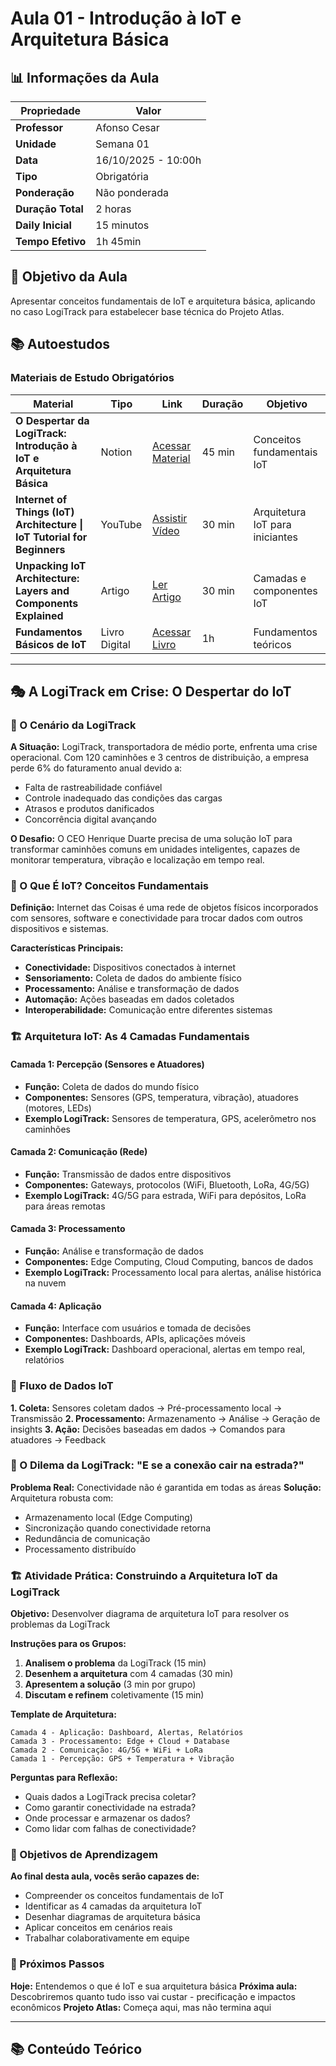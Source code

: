 # Aula 01 - Introdução à IoT e Arquitetura Básica

## 📊 Informações da Aula

| **Propriedade** | **Valor** |
|-----------------|-----------|
| **Professor** | Afonso Cesar |
| **Unidade** | Semana 01 |
| **Data** | 16/10/2025 - 10:00h |
| **Tipo** | Obrigatória |
| **Ponderação** | Não ponderada |
| **Duração Total** | 2 horas |
| **Daily Inicial** | 15 minutos |
| **Tempo Efetivo** | 1h 45min |

## 🎯 Objetivo da Aula
Apresentar conceitos fundamentais de IoT e arquitetura básica, aplicando no caso LogiTrack para estabelecer base técnica do Projeto Atlas.

## 📚 Autoestudos

### Materiais de Estudo Obrigatórios

| **Material** | **Tipo** | **Link** | **Duração** | **Objetivo** |
|---------------|----------|----------|-------------|--------------|
| **O Despertar da LogiTrack: Introdução à IoT e Arquitetura Básica** | Notion | [Acessar Material](https://cobalt-blarney-8b3.notion.site/O-Despertar-da-LogiTrack-Introdu-o-IoT-e-Arquitetura-B-sica-285256ceaea7801ea9cad5cf8102eb15) | 45 min | Conceitos fundamentais IoT |
| **Internet of Things (IoT) Architecture \| IoT Tutorial for Beginners** | YouTube | [Assistir Vídeo](https://www.youtube.com/watch?v=FRxRT0DjE7A) | 30 min | Arquitetura IoT para iniciantes |
| **Unpacking IoT Architecture: Layers and Components Explained** | Artigo | [Ler Artigo](https://deviceauthority.com/unpacking-iot-architecture-layers-and-components-explained/) | 30 min | Camadas e componentes IoT |
| **Fundamentos Básicos de IoT** | Livro Digital | [Acessar Livro](https://integrada.minhabiblioteca.com.br/reader/books/9786556901947/pageid/28) | 1h | Fundamentos teóricos |

---

## 🎭 A LogiTrack em Crise: O Despertar do IoT

### 📖 O Cenário da LogiTrack

**A Situação:** LogiTrack, transportadora de médio porte, enfrenta uma crise operacional. Com 120 caminhões e 3 centros de distribuição, a empresa perde 6% do faturamento anual devido a:
- Falta de rastreabilidade confiável
- Controle inadequado das condições das cargas
- Atrasos e produtos danificados
- Concorrência digital avançando

**O Desafio:** O CEO Henrique Duarte precisa de uma solução IoT para transformar caminhões comuns em unidades inteligentes, capazes de monitorar temperatura, vibração e localização em tempo real.

### 🎯 O Que É IoT? Conceitos Fundamentais

**Definição:** Internet das Coisas é uma rede de objetos físicos incorporados com sensores, software e conectividade para trocar dados com outros dispositivos e sistemas.

**Características Principais:**
- **Conectividade:** Dispositivos conectados à internet
- **Sensoriamento:** Coleta de dados do ambiente físico
- **Processamento:** Análise e transformação de dados
- **Automação:** Ações baseadas em dados coletados
- **Interoperabilidade:** Comunicação entre diferentes sistemas

### 🏗️ Arquitetura IoT: As 4 Camadas Fundamentais

#### **Camada 1: Percepção (Sensores e Atuadores)**
- **Função:** Coleta de dados do mundo físico
- **Componentes:** Sensores (GPS, temperatura, vibração), atuadores (motores, LEDs)
- **Exemplo LogiTrack:** Sensores de temperatura, GPS, acelerômetro nos caminhões

#### **Camada 2: Comunicação (Rede)**
- **Função:** Transmissão de dados entre dispositivos
- **Componentes:** Gateways, protocolos (WiFi, Bluetooth, LoRa, 4G/5G)
- **Exemplo LogiTrack:** 4G/5G para estrada, WiFi para depósitos, LoRa para áreas remotas

#### **Camada 3: Processamento**
- **Função:** Análise e transformação de dados
- **Componentes:** Edge Computing, Cloud Computing, bancos de dados
- **Exemplo LogiTrack:** Processamento local para alertas, análise histórica na nuvem

#### **Camada 4: Aplicação**
- **Função:** Interface com usuários e tomada de decisões
- **Componentes:** Dashboards, APIs, aplicações móveis
- **Exemplo LogiTrack:** Dashboard operacional, alertas em tempo real, relatórios

### 🔄 Fluxo de Dados IoT

**1. Coleta:** Sensores coletam dados → Pré-processamento local → Transmissão
**2. Processamento:** Armazenamento → Análise → Geração de insights
**3. Ação:** Decisões baseadas em dados → Comandos para atuadores → Feedback

### 🚨 O Dilema da LogiTrack: "E se a conexão cair na estrada?"

**Problema Real:** Conectividade não é garantida em todas as áreas
**Solução:** Arquitetura robusta com:
- Armazenamento local (Edge Computing)
- Sincronização quando conectividade retorna
- Redundância de comunicação
- Processamento distribuído

### 🏗️ Atividade Prática: Construindo a Arquitetura IoT da LogiTrack

**Objetivo:** Desenvolver diagrama de arquitetura IoT para resolver os problemas da LogiTrack

**Instruções para os Grupos:**
1. **Analisem o problema** da LogiTrack (15 min)
2. **Desenhem a arquitetura** com 4 camadas (30 min)
3. **Apresentem a solução** (3 min por grupo)
4. **Discutam e refinem** coletivamente (15 min)

**Template de Arquitetura:**
```
Camada 4 - Aplicação: Dashboard, Alertas, Relatórios
Camada 3 - Processamento: Edge + Cloud + Database
Camada 2 - Comunicação: 4G/5G + WiFi + LoRa
Camada 1 - Percepção: GPS + Temperatura + Vibração
```

**Perguntas para Reflexão:**
- Quais dados a LogiTrack precisa coletar?
- Como garantir conectividade na estrada?
- Onde processar e armazenar os dados?
- Como lidar com falhas de conectividade?

### 🎯 Objetivos de Aprendizagem

**Ao final desta aula, vocês serão capazes de:**
- Compreender os conceitos fundamentais de IoT
- Identificar as 4 camadas da arquitetura IoT
- Desenhar diagramas de arquitetura básica
- Aplicar conceitos em cenários reais
- Trabalhar colaborativamente em equipe

### 🚀 Próximos Passos

**Hoje:** Entendemos o que é IoT e sua arquitetura básica
**Próxima aula:** Descobriremos quanto tudo isso vai custar - precificação e impactos econômicos
**Projeto Atlas:** Começa aqui, mas não termina aqui

---

## 📚 Conteúdo Teórico

